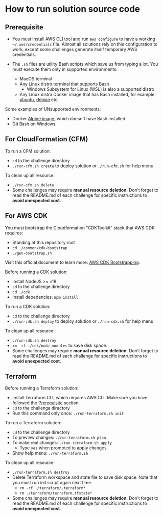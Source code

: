 # How to run solution source code

## Prerequisite

* You must install AWS CLI tool and run `aws configure` to have a working `~/.aws/credentials` file. Almost all solutions rely on this configuration to work, except some challenges generate itself temporary AWS credentials.

* The `.sh` files are utility Bash scripts which save us from typing a lot. You must execute them only in supported environments:
   - MacOS terminal
   - Any Linux distro terminal that supports Bash
      - Windows Subsystem for Linux (WSL) is also a supported distro
   - Any Linux distro Docker image that has Bash installed, for example: [ubuntu](https://hub.docker.com/_/ubuntu), [debian](https://hub.docker.com/_/debian) etc.

Some examples of UNsupported environments:
   - Docker [Alpine image](https://hub.docker.com/_/alpine), which doesn't have Bash installed
   - Git Bash on Windows

## For CloudFormation (CFM)

To run a CFM solution:
  - `cd` to the challenge directory
  - `./run-cfm.sh create` to deploy solution or `./run-cfm.sh` for help menu

To clean up all resource:
  - `./run-cfm.sh delete`
  - Some challenges may require **manual resource deletion**. Don't forget to read the README.md of each challenge for specific instructions to **avoid unexpected cost**.

## For AWS CDK

You must bootstrap the Cloudformation "CDKToolkit" stack that AWS CDK requires:
  - Standing at this repository root
  - `cd ./common/cdk-bootstrap`
  - `./gen-bootstrap.sh`

Visit this official document to learn more: [AWS CDK Bootstrapping](https://docs.aws.amazon.com/cdk/v2/guide/bootstrapping.html).

Before running a CDK solution:
  - Install NodeJS >= v18
  - `cd` to the challenge directory
  - `cd ./cdk`
  - Install depedencies: `npm install`

To run a CDK solution:
  - `cd` to the challenge directory
  - `./run-cdk.sh deploy` to deploy solution or `./run-cdk.sh` for help menu

To clean up all resource:
  - `./run-cdk.sh destroy`
  - `rm -rf ./cdk/node_modules` to save disk space.
  - Some challenges may require **manual resource deletion**. Don't forget to read the README.md of each challenge for specific instructions to **avoid unexpected cost**.

## Terraform

Before running a Terraform solution:
  - Install Terraform CLI, which requires AWS CLI. Make sure you have followed the [Prerequisite](#prerequisite) section.
  - `cd` to the challenge directory
  - Run this command only once: `./run-terraform.sh init`

To run a Terraform solution:
  - `cd` to the challenge directory
  - To preview changes: `./run-terraform.sh plan`
  - To make real changes: `./run-terraform.sh apply`
    - Type `yes` when prompted to apply changes.
  - Show help menu: `./run-terraform.sh`

To clean up all resource:
  - `./run-terraform.sh destroy`
  - Delete Terraform workspace and state file to save disk space. Note that you must run init script again next time.
     - `rm -rf ./terraform/.terraform*`
     - `rm ./terraform/terraform.tfstate*`
  - Some challenges may require **manual resource deletion**. Don't forget to read the README.md of each challenge for specific instructions to **avoid unexpected cost**.
